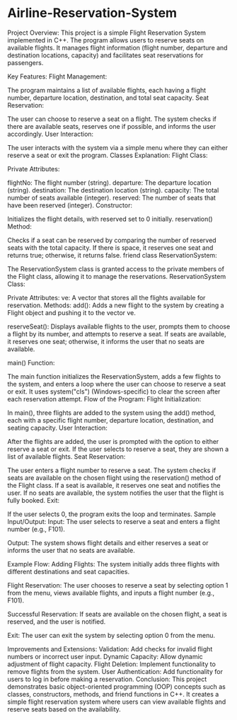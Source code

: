 # Airline-Reservation-System

Project Overview:
This project is a simple Flight Reservation System implemented in C++. The program allows users to reserve seats on available flights. It manages flight information (flight number, departure and destination locations, capacity) and facilitates seat reservations for passengers.

Key Features:
Flight Management:

The program maintains a list of available flights, each having a flight number, departure location, destination, and total seat capacity.
Seat Reservation:

The user can choose to reserve a seat on a flight. The system checks if there are available seats, reserves one if possible, and informs the user accordingly.
User Interaction:

The user interacts with the system via a simple menu where they can either reserve a seat or exit the program.
Classes Explanation:
Flight Class:

Private Attributes:

flightNo: The flight number (string).
departure: The departure location (string).
destination: The destination location (string).
capacity: The total number of seats available (integer).
reserved: The number of seats that have been reserved (integer).
Constructor:

Initializes the flight details, with reserved set to 0 initially.
reservation() Method:

Checks if a seat can be reserved by comparing the number of reserved seats with the total capacity. If there is space, it reserves one seat and returns true; otherwise, it returns false.
friend class ReservationSystem:

The ReservationSystem class is granted access to the private members of the Flight class, allowing it to manage the reservations.
ReservationSystem Class:

Private Attributes:
ve: A vector that stores all the flights available for reservation.
Methods:
add(): Adds a new flight to the system by creating a Flight object and pushing it to the vector ve.

reserveSeat(): Displays available flights to the user, prompts them to choose a flight by its number, and attempts to reserve a seat. If seats are available, it reserves one seat; otherwise, it informs the user that no seats are available.

main() Function:

The main function initializes the ReservationSystem, adds a few flights to the system, and enters a loop where the user can choose to reserve a seat or exit.
It uses system("cls") (Windows-specific) to clear the screen after each reservation attempt.
Flow of the Program:
Flight Initialization:

In main(), three flights are added to the system using the add() method, each with a specific flight number, departure location, destination, and seating capacity.
User Interaction:

After the flights are added, the user is prompted with the option to either reserve a seat or exit.
If the user selects to reserve a seat, they are shown a list of available flights.
Seat Reservation:

The user enters a flight number to reserve a seat.
The system checks if seats are available on the chosen flight using the reservation() method of the Flight class.
If a seat is available, it reserves one seat and notifies the user.
If no seats are available, the system notifies the user that the flight is fully booked.
Exit:

If the user selects 0, the program exits the loop and terminates.
Sample Input/Output:
Input: The user selects to reserve a seat and enters a flight number (e.g., F101).

Output: The system shows flight details and either reserves a seat or informs the user that no seats are available.

Example Flow:
Adding Flights: The system initially adds three flights with different destinations and seat capacities.

Flight Reservation: The user chooses to reserve a seat by selecting option 1 from the menu, views available flights, and inputs a flight number (e.g., F101).

Successful Reservation: If seats are available on the chosen flight, a seat is reserved, and the user is notified.

Exit: The user can exit the system by selecting option 0 from the menu.

Improvements and Extensions:
Validation: Add checks for invalid flight numbers or incorrect user input.
Dynamic Capacity: Allow dynamic adjustment of flight capacity.
Flight Deletion: Implement functionality to remove flights from the system.
User Authentication: Add functionality for users to log in before making a reservation.
Conclusion:
This project demonstrates basic object-oriented programming (OOP) concepts such as classes, constructors, methods, and friend functions in C++. It creates a simple flight reservation system where users can view available flights and reserve seats based on the availability.


